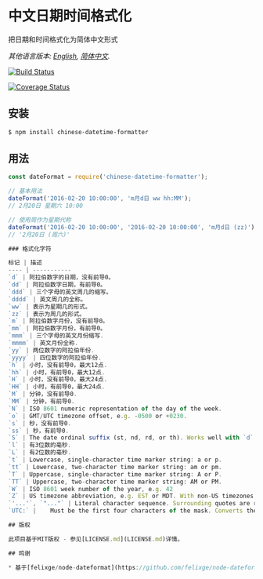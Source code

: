 # 中文日期时间格式化
把日期和时间格式化为简体中文形式

*其他语言版本: [English](README.md), [简体中文](README.zh-cn.md).*

[![Build Status](https://travis-ci.org/fengerzh/chinese-date-formatter.svg?branch=master)](https://travis-ci.org/fengerzh/chinese-date-formatter)

[![Coverage Status](https://coveralls.io/repos/github/fengerzh/chinese-date-formatter/badge.svg?branch=master)](https://coveralls.io/github/fengerzh/chinese-date-formatter?branch=master)

## 安装

```bash
$ npm install chinese-datetime-formatter
```

## 用法

```js
const dateFormat = require('chinese-datetime-formatter');

// 基本用法
dateFormat('2016-02-20 10:00:00', 'm月d日 ww hh:MM');
// 2月20日 星期六 10:00

// 使用周作为星期代称
dateFormat('2016-02-20 10:00:00', '2016-02-20 10:00:00', 'm月d日 (zz)');
// '2月20日 (周六)'

### 格式化字符

标记 | 描述
---- | -----------
`d` | 阿拉伯数字的日期，没有前导0。
`dd` | 阿拉伯数字日期，有前导0。
`ddd` | 三个字母的英文周几的缩写。
`dddd` | 英文周几的全称。
`ww` | 表示为星期几的形式。
`zz` | 表示为周几的形式。
`m` | 阿拉伯数字月份，没有前导0。
`mm` | 阿拉伯数字月份，有前导0。
`mmm` | 三个字母的英文月份缩写.
`mmmm` | 英文月份全称.
`yy` | 两位数字的阿拉伯年份.
`yyyy` | 四位数字的阿拉伯年份.
`h` | 小时，没有前导0，最大12点.
`hh` | 小时，有前导0，最大12点.
`H` | 小时，没有前导0，最大24点.
`HH` | 小时，有前导0，最大24点.
`M` | 分钟，没有前导0.
`MM` | 分钟，有前导0.
`N` | ISO 8601 numeric representation of the day of the week.
`o` | GMT/UTC timezone offset, e.g. -0500 or +0230.
`s` | 秒，没有前导0.
`ss` | 秒，有前导0.
`S` | The date ordinal suffix (st, nd, rd, or th). Works well with `d`.
`l` | 有3位数的毫秒.
`L` | 有2位数的毫秒.
`t`	| Lowercase, single-character time marker string: a or p.
`tt` | Lowercase, two-character time marker string: am or pm.
`T` | Uppercase, single-character time marker string: A or P.
`TT` | Uppercase, two-character time marker string: AM or PM.
`W` | ISO 8601 week number of the year, e.g. 42
`Z` | US timezone abbreviation, e.g. EST or MDT. With non-US timezones or in the
`'...'`, `"..."` | Literal character sequence. Surrounding quotes are removed.
`UTC:` |	Must be the first four characters of the mask. Converts the date from local time to UTC/GMT/Zulu time before applying the mask. The "UTC:" prefix is removed.

## 版权

此项目基于MIT版权 - 参见[LICENSE.md](LICENSE.md)详情。

## 鸣谢

* 基于[felixge/node-dateformat](https://github.com/felixge/node-dateformat)进行扩展。
